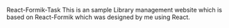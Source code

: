 React-Formik-Task This is an sample Library management website which is based on React-Formik which was designed by me using React.